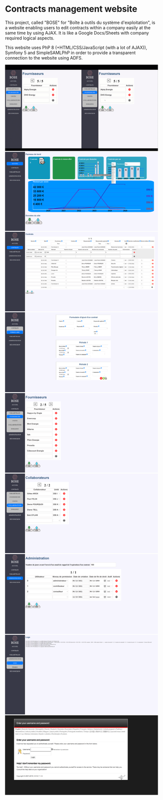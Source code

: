 # Contracts management website
This project, called "BOSE" for "Boîte à outils du système d'exploitation", is a website enabling users to edit contracts within a company easily at the same time by using AJAX. It is like a Google Docs/Sheets with company required logical aspects.

This website uses PhP 8 (+HTML/CSS/JavaScript (with a lot of AJAX)), Symfony 5 and SimpleSAMLPhP in order to provide a transparent connection to the website using ADFS.

![alt text](https://github.com/Benjamin-Loison/Contracts-management-website/raw/main/showcase/live.gif)
![alt text](https://github.com/Benjamin-Loison/Contracts-management-website/raw/main/showcase/dashboard.png)
![alt text](https://github.com/Benjamin-Loison/Contracts-management-website/raw/main/showcase/contracts.png)
![alt text](https://github.com/Benjamin-Loison/Contracts-management-website/raw/main/showcase/contract_form.png)
![alt text](https://github.com/Benjamin-Loison/Contracts-management-website/raw/main/showcase/suppliers.png)
![alt text](https://github.com/Benjamin-Loison/Contracts-management-website/raw/main/showcase/collaborators.png)
![alt text](https://github.com/Benjamin-Loison/Contracts-management-website/raw/main/showcase/admin.png)
![alt text](https://github.com/Benjamin-Loison/Contracts-management-website/raw/main/showcase/logs.png)
![alt text](https://github.com/Benjamin-Loison/Contracts-management-website/raw/main/showcase/login.png)
